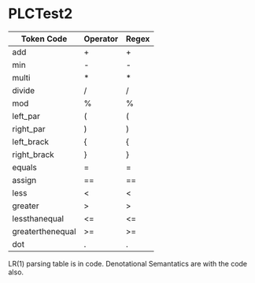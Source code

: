 # PLCTest2

|Token Code | Operator   |  Regex
|-----------|------------|-----------
|add       |    +       |    +
|min      |       -    |     -
|multi        |      *     |     *
|divide        |     /      |     /
|mod        |    %       |      %
|left_par   |     (      |      (
|right_par    |       )    |     )
|left_brack     |      {     |      {
|right_brack     |      }     |     }
|equals         |     =      |     =
|assign         |       ==   |     ==
|less         |       <    |    <
|greater        |      >     |    >
|lessthanequal     |     <=     |    <=
|greaterthenequal        |   >=       |    >=
|dot        |       .       |       .

LR(1) parsing table is in code.
Denotational Semantatics are with the code also.
